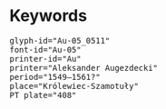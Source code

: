 # Keywords
<pre>
glyph-id="Au-05_0511"
font-id="Au-05"
printer-id="Au"
printer="Aleksander Augezdecki"
period="1549–1561?"
place="Królewiec-Szamotuły"
PT plate="408"
</pre>

